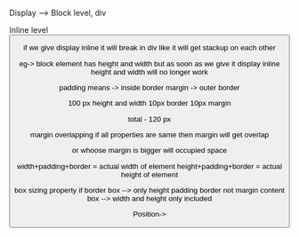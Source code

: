 Display --> Block level, div <p>
            Inline level <span><button>

if we give display inline it will break in div like it will get stackup on each other

eg-> block element has height and width  but as soon as we give it display inline 
height and width will no longer work

padding means -> inside border
margin -> outer border


100 px height and width
10px border
10px margin 

total - 120 px


margin overlapping
if all properties are same then margin will get overlap 

or whoose margin is bigger will occupied space

width+padding+border = actual width of element
height+padding+border = actual height of element

box sizing property
if border box --> only height padding border  not margin
content box --> width and height only included 


Position->
